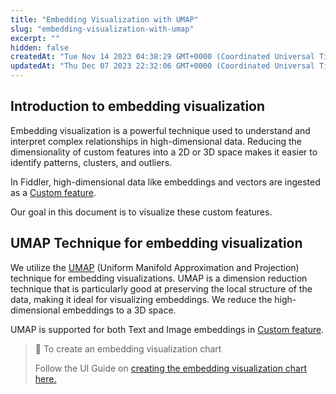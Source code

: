 ```yaml
---
title: "Embedding Visualization with UMAP"
slug: "embedding-visualization-with-umap"
excerpt: ""
hidden: false
createdAt: "Tue Nov 14 2023 04:38:29 GMT+0000 (Coordinated Universal Time)"
updatedAt: "Thu Dec 07 2023 22:32:06 GMT+0000 (Coordinated Universal Time)"
---
```

## Introduction to embedding visualization

Embedding visualization is a powerful technique used to understand and interpret complex relationships in high-dimensional data. Reducing the dimensionality of custom features into a 2D or 3D space makes it easier to identify patterns, clusters, and outliers.

In Fiddler, high-dimensional data like embeddings and vectors are ingested as a [Custom feature](ref:fdlcustomfeaturetype).

Our goal in this document is to visualize these custom features.

## UMAP Technique for embedding visualization

We utilize the [UMAP](https://umap-learn.readthedocs.io/en/latest/) (Uniform Manifold Approximation and Projection) technique for embedding visualizations. UMAP is a dimension reduction technique that is particularly good at preserving the local structure of the data, making it ideal for visualizing embeddings. We reduce the high-dimensional embeddings to a 3D space.

UMAP is supported for both Text and Image embeddings in [Custom feature](ref:fdlcustomfeaturetype).

> 📘 To create an embedding visualization chart
> 
> Follow the UI Guide on [creating the embedding visualization chart here.](doc:embedding-visualization-chart-creation)

